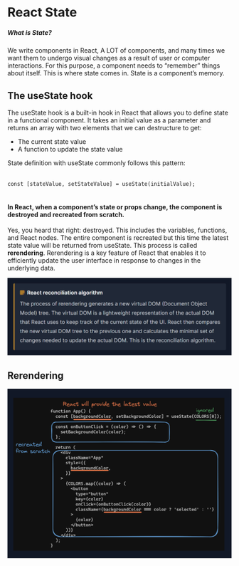 # React State
##### What is State?

We write components in React, A LOT of components, and many times we want them to undergo visual changes as a result of user or computer interactions. For this purpose, a component needs to “remember” things about itself. This is where state comes in. State is a component’s memory.

## The useState hook
The useState hook is a built-in hook in React that allows you to define state in a functional component. It takes an initial value as a parameter and returns an array with two elements that we can destructure to get:

* The current state value
* A function to update the state value
  
State definition with useState commonly follows this pattern:
<pre> <code>
const [stateValue, setStateValue] = useState(initialValue);
</code> </pre>

#### In React, when a component’s state or props change, the component is destroyed and recreated from scratch.

Yes, you heard that right: destroyed. This includes the variables, functions, and React nodes. The entire component is recreated but this time the latest state value will be returned from useState. This process is called **rerendering**. Rerendering is a key feature of React that enables it to efficiently update the user interface in response to changes in the underlying data.

![Alt text](image.png)

## Rerendering  
![Alt text](image-1.png)